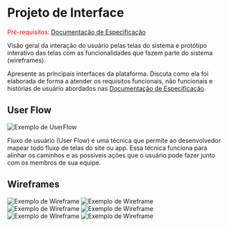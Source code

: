 
# Projeto de Interface

<span style="color:red">Pré-requisitos: <a href="2-Especificação do Projeto.md"> Documentação de Especificação</a></span>

Visão geral da interação do usuário pelas telas do sistema e protótipo interativo das telas com as funcionalidades que fazem parte do sistema (wireframes).

 Apresente as principais interfaces da plataforma. Discuta como ela foi elaborada de forma a atender os requisitos funcionais, não funcionais e histórias de usuário abordados nas <a href="2-Especificação do Projeto.md"> Documentação de Especificação</a>.

## User Flow

![Exemplo de UserFlow](img-eixo2/userflow.png)

Fluxo de usuário (User Flow) é uma técnica que permite ao desenvolvedor mapear todo fluxo de telas do site ou app. Essa técnica funciona para alinhar os caminhos e as possíveis ações que o usuário pode fazer junto com os membros de sua equipe.


## Wireframes

![Exemplo de Wireframe](img-eixo2/Login.png)
![Exemplo de Wireframe](img-eixo2/Cadastro.png)
![Exemplo de Wireframe](img-eixo2/Home_-_Dietas.png)
![Exemplo de Wireframe](img-eixo2/To_Do.png)
![Exemplo de Wireframe](img-eixo2/Tela_de_Apresentacao.png)
![Exemplo de Wireframe](img-eixo2/Home_-_Ficha_de_Treinos.png)
